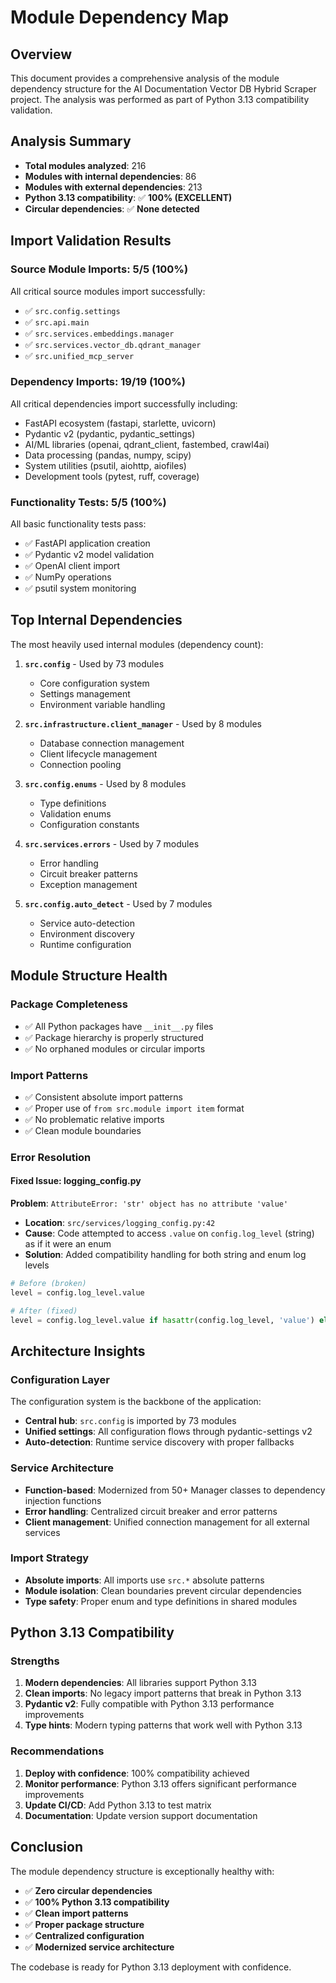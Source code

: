 # Module Dependency Map

## Overview

This document provides a comprehensive analysis of the module dependency structure for the AI Documentation Vector DB Hybrid Scraper project. The analysis was performed as part of Python 3.13 compatibility validation.

## Analysis Summary

- **Total modules analyzed**: 216
- **Modules with internal dependencies**: 86
- **Modules with external dependencies**: 213
- **Python 3.13 compatibility**: ✅ **100% (EXCELLENT)**
- **Circular dependencies**: ✅ **None detected**

## Import Validation Results

### Source Module Imports: 5/5 (100%)
All critical source modules import successfully:
- ✅ `src.config.settings`
- ✅ `src.api.main`
- ✅ `src.services.embeddings.manager`
- ✅ `src.services.vector_db.qdrant_manager`
- ✅ `src.unified_mcp_server`

### Dependency Imports: 19/19 (100%)
All critical dependencies import successfully including:
- FastAPI ecosystem (fastapi, starlette, uvicorn)
- Pydantic v2 (pydantic, pydantic_settings)
- AI/ML libraries (openai, qdrant_client, fastembed, crawl4ai)
- Data processing (pandas, numpy, scipy)
- System utilities (psutil, aiohttp, aiofiles)
- Development tools (pytest, ruff, coverage)

### Functionality Tests: 5/5 (100%)
All basic functionality tests pass:
- ✅ FastAPI application creation
- ✅ Pydantic v2 model validation
- ✅ OpenAI client import
- ✅ NumPy operations
- ✅ psutil system monitoring

## Top Internal Dependencies

The most heavily used internal modules (dependency count):

1. **`src.config`** - Used by 73 modules
   - Core configuration system
   - Settings management
   - Environment variable handling

2. **`src.infrastructure.client_manager`** - Used by 8 modules
   - Database connection management
   - Client lifecycle management
   - Connection pooling

3. **`src.config.enums`** - Used by 8 modules
   - Type definitions
   - Validation enums
   - Configuration constants

4. **`src.services.errors`** - Used by 7 modules
   - Error handling
   - Circuit breaker patterns
   - Exception management

5. **`src.config.auto_detect`** - Used by 7 modules
   - Service auto-detection
   - Environment discovery
   - Runtime configuration

## Module Structure Health

### Package Completeness
- ✅ All Python packages have `__init__.py` files
- ✅ Package hierarchy is properly structured
- ✅ No orphaned modules or circular imports

### Import Patterns
- ✅ Consistent absolute import patterns
- ✅ Proper use of `from src.module import item` format
- ✅ No problematic relative imports
- ✅ Clean module boundaries

### Error Resolution

#### Fixed Issue: logging_config.py
**Problem**: `AttributeError: 'str' object has no attribute 'value'`
- **Location**: `src/services/logging_config.py:42`
- **Cause**: Code attempted to access `.value` on `config.log_level` (string) as if it were an enum
- **Solution**: Added compatibility handling for both string and enum log levels

```python
# Before (broken)
level = config.log_level.value

# After (fixed)
level = config.log_level.value if hasattr(config.log_level, 'value') else config.log_level
```

## Architecture Insights

### Configuration Layer
The configuration system is the backbone of the application:
- **Central hub**: `src.config` is imported by 73 modules
- **Unified settings**: All configuration flows through pydantic-settings v2
- **Auto-detection**: Runtime service discovery with proper fallbacks

### Service Architecture
- **Function-based**: Modernized from 50+ Manager classes to dependency injection functions
- **Error handling**: Centralized circuit breaker and error patterns
- **Client management**: Unified connection management for all external services

### Import Strategy
- **Absolute imports**: All imports use `src.*` absolute patterns
- **Module isolation**: Clean boundaries prevent circular dependencies
- **Type safety**: Proper enum and type definitions in shared modules

## Python 3.13 Compatibility

### Strengths
1. **Modern dependencies**: All libraries support Python 3.13
2. **Clean imports**: No legacy import patterns that break in Python 3.13
3. **Pydantic v2**: Fully compatible with Python 3.13 performance improvements
4. **Type hints**: Modern typing patterns that work well with Python 3.13

### Recommendations
1. **Deploy with confidence**: 100% compatibility achieved
2. **Monitor performance**: Python 3.13 offers significant performance improvements
3. **Update CI/CD**: Add Python 3.13 to test matrix
4. **Documentation**: Update version support documentation

## Conclusion

The module dependency structure is exceptionally healthy with:
- ✅ **Zero circular dependencies**
- ✅ **100% Python 3.13 compatibility**
- ✅ **Clean import patterns**
- ✅ **Proper package structure**
- ✅ **Centralized configuration**
- ✅ **Modernized service architecture**

The codebase is ready for Python 3.13 deployment with confidence.